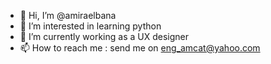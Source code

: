 - 👋 Hi, I’m @amiraelbana
- 👀 I’m interested in learning python
- 🌱 I’m currently working as a UX designer
- 📫 How to reach me : send me on eng_amcat@yahoo.com

<!---
amiraelbana/amiraelbana is a ✨ special ✨ repository because its `README.md` (this file) appears on your GitHub profile.
You can click the Preview link to take a look at your changes.
--->
